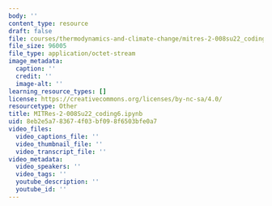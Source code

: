 ```yaml
---
body: ''
content_type: resource
draft: false
file: courses/thermodynamics-and-climate-change/mitres-2-008su22_coding6.ipynb
file_size: 96005
file_type: application/octet-stream
image_metadata:
  caption: ''
  credit: ''
  image-alt: ''
learning_resource_types: []
license: https://creativecommons.org/licenses/by-nc-sa/4.0/
resourcetype: Other
title: MITRes-2-008Su22_coding6.ipynb
uid: 8eb2e5a7-8367-4f03-bf09-8f6503bfe0a7
video_files:
  video_captions_file: ''
  video_thumbnail_file: ''
  video_transcript_file: ''
video_metadata:
  video_speakers: ''
  video_tags: ''
  youtube_description: ''
  youtube_id: ''
---
```

